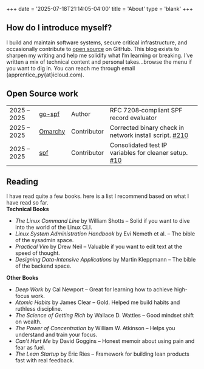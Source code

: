 +++
date = '2025-07-18T21:14:05-04:00'
title = 'About'
type = 'blank'
+++

## How do I introduce myself?

I build and maintain software systems, secure critical infrastructure, and occasionally contribute
to [open source](https://github.com/t0gun) on GitHub. This blog exists to sharpen my writing and help me solidify what
I’m learning or breaking. I’ve written a mix of technical content and personal takes...browse the menu if you want to
dig in. You can reach me through email (apprentice_py{at}icloud.com).

## Open Source work

<table class="open-source">
  <tr>
    <td>2025 – 2025</td>
    <td><a href="https://github.com/t0gun/go-spf">go-spf</a></td>
    <td>Author</td>
    <td>RFC 7208‑compliant SPF record evaluator</td>
  </tr>
  <tr>
    <td>2025 – 2025</td>
    <td><a href="https://github.com/basecamp/omarchy">Omarchy</a></td>
    <td>Contributor</td>
    <td>Corrected binary check in network install script. <a href="https://github.com/basecamp/omarchy/pull/210">#210</a></td>
  </tr>
  <tr>
    <td>2025 – 2025</td>
    <td><a href="https://github.com/albertito/spf">spf</a></td>
    <td>Contributor</td>
    <td>Consolidated test IP variables for cleaner setup. <a href="https://github.com/albertito/spf/pull/10">#10</a></td>
  </tr>
</table>

## Reading
I have read quite a few books. here is a list I recommend based on what I have read so far.   
**Technical Books**

- *The Linux Command Line* by William Shotts – Solid if you want to dive into the world of the Linux CLI.
- *Linux System Administration Handbook* by Evi Nemeth et al. – The bible of the sysadmin space.
- *Practical Vim* by Drew Neil – Valuable if you want to edit text at the speed of thought.
- *Designing Data-Intensive Applications* by Martin Kleppmann – The bible of the backend space.

**Other Books**

- *Deep Work* by Cal Newport – Great for learning how to achieve high-focus work.
- *Atomic Habits* by James Clear – Gold. Helped me build habits and ruthless discipline.
- *The Science of Getting Rich* by Wallace D. Wattles – Good mindset shift on wealth.
- *The Power of Concentration* by William W. Atkinson – Helps you understand and train your focus.
- *Can’t Hurt Me* by David Goggins – Honest memoir about using pain and fear as fuel.
- *The Lean Startup* by Eric Ries – Framework for building lean products fast with real feedback.

